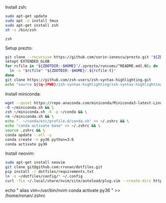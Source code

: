 Install zsh:
```bash
sudo apt-get update
sudo apt -u install tmux
sudo apt-get install zsh
sh -s /bin/zsh
```

```zsh```

Setup prezto:
```bash
git clone --recursive https://github.com/sorin-ionescu/prezto.git "${ZDOTDIR:-$HOME}/.zprezto"
setopt EXTENDED_GLOB
for rcfile in "${ZDOTDIR:-$HOME}"/.zprezto/runcoms/^README.md(.N); do
  ln -s "$rcfile" "${ZDOTDIR:-$HOME}/.${rcfile:t}"
done
git clone https://github.com/zsh-users/zsh-syntax-highlighting.git
echo "source ${(q-)PWD}/zsh-syntax-highlighting/zsh-syntax-highlighting.zsh" >> ${ZDOTDIR:-$HOME}/.zshrc
```


Install miniconda:
```bash
wget --quiet https://repo.anaconda.com/miniconda/Miniconda3-latest-Linux-x86_64.sh \
-O ~/miniconda.sh && \
zsh ~/miniconda.sh -b -p ~/conda && \
rm ~/miniconda.sh && \
echo ". ~/conda/etc/profile.d/conda.sh" >> ~/.zshrc && \
echo "conda activate base" >> ~/.zshrc && \
source .zshrc && \
conda update --all -y
conda create -n py36 python=3.6
conda activate py36
```



Install neovim:
```bash
sudo apt-get install neovim
git clone git@github.com:rronan/dotfiles.git
pip install -r dotfiles/requirements.txt
ln -s ~/dotfiles/config/* ~/.config
curl -fLo ~/.local/share/nvim/site/autoload/plug.vim --create-dirs https://raw.githubusercontent.com/junegunn/vim-plug/master/plug.vim
```


echo "
alias vim=/usr/bin/nvim
conda activate py36
" >> /home/ronan/.zshrc

